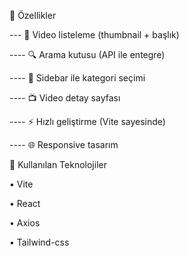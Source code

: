 
🚀 Özellikler

---  🎥 Video listeleme (thumbnail + başlık)

----  🔍 Arama kutusu (API ile entegre)

----  🧭 Sidebar ile kategori seçimi

----  📺 Video detay sayfası

---- ⚡ Hızlı geliştirme (Vite sayesinde)

----  🌐 Responsive tasarım

🧰 Kullanılan Teknolojiler

• Vite

• React

• Axios

• Tailwind-css
